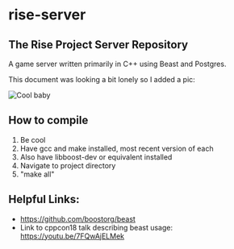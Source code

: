 # rise-server

## The Rise Project Server Repository

A game server written primarily in C++ using Beast and Postgres.

This document was looking a bit lonely so I added a pic:

![Cool baby](https://media.discordapp.net/attachments/457351677452877835/863124884565786655/14919_mirror.jpg?width=200&height=100)

## How to compile
1. Be cool
2. Have gcc and make installed, most recent version of each
3. Also have libboost-dev or equivalent installed
4. Navigate to project directory
5. "make all"

## Helpful Links:

* https://github.com/boostorg/beast
* Link to cppcon18 talk describing beast usage: https://youtu.be/7FQwAjELMek
